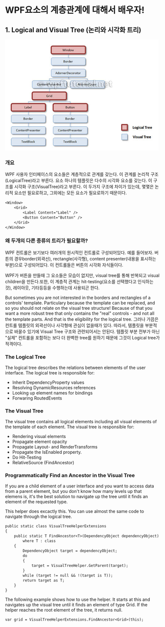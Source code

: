 # WPF요소의 계층관계에 대해서 배우자!

## 1. Logical and Visual Tree (논리와 시각화 트리)

![논리 및 시각화 트리](/assets/trees.jpg)


### 개요

WPF 사용자 인터페이스의 요소들은 계층적으로 관계를 갖는다. 이 관계를 논리적 구조(LogicalTree)라고 부른다. 요소 하나의 템플릿은 다수의 시각화 요소를 갖는다. 이 구조를 시각화 구조(VisualTree)라고 부른다. 이 두가지 구조에 차이가 있는데, 몇몇은 논리적 요소만 필요로하고, 그외에는 모든 요소가 필요로하기 때문이다.

```
<Window>
    <Grid>
        <Label Content="Label" />
        <Button Content="Button" />
    </Grid>
</Window>
```

### 왜 두개의 다른 종류의 트리가 필요할까?

WPF 컨트롤은 보기보다 여러개의 원시적인 컨트롤로 구성되어있다. 예를 들어보자. 버튼의 경우border(외곽선), rectangle(사각형), content presenter(내용을 표시하는 부분)으로 구성되어있다. 이 컨트롤들은 버튼의 시각화 자식들이다.

WPF가 버튼을 만들때 그 요소들은 모습이 없지만, visual tree를 통해 반복되고 visual children을 만든다.또한, 이 계층적 관계는 hit-testing(요소를 선택했다고 인식하는것), 레이아웃, 기타등등을 수행하는데 사용되곤 한다.

But sometimes you are not interested in the borders and rectangles of a controls' template. Particulary because the template can be replaced, and so you should not relate on the visual tree structure! Because of that you want a more robust tree that only contains the "real" controls - and not all the template parts. And that is the eligibility for the logical tree.
그러나 가끔은 컨트롤 템플릿의 외곽선이나 사각형에 관심이 없을때가 있다. 따라서, 템플릿을 부분적으로 바꿀수 있기에 Visual Tree 구조와 관련되어서는 안된다. 템플릿 부분 전부가 아닌 "실제" 컨트롤을 포함하는 보다 더 완벽한 tree를 원하기 때문에 그것이 Logical tree가 적격이다.

### The Logical Tree
The logical tree describes the relations between elements of the user interface. The logical tree is responsible for:

+ Inherit DependencyProperty values
+ Resolving DynamicResources references
+ Looking up element names for bindings
+ Forwaring RoutedEvents

### The Visual Tree

The visual tree contains all logical elements including all visual elements of the template of each element. The visual tree is responsible for:
+ Rendering visual elements
+ Propagate element opacity
+ Propagate Layout- and RenderTransforms
+ Propagate the IsEnabled property.
+ Do Hit-Testing
+ RelativeSource (FindAncestor)

### Programmatically Find an Ancestor in the Visual Tree

If you are a child element of a user interface and you want to access data from a parent element, but you don't know how many levels up that elemens is, it's the best solution to navigate up the tree until it finds an element of the requested type.

This helper does excactly this. You can use almost the same code to navigate through the logical tree.

```
public static class VisualTreeHelperExtensions
{
    public static T FindAncestor<T>(DependencyObject dependencyObject)
        where T : class
    {
        DependencyObject target = dependencyObject;
        do
        {
            target = VisualTreeHelper.GetParent(target);
        }
        while (target != null && !(target is T));
        return target as T;
    }
}
```

The following example shows how to use the helper. It starts at this and navigates up the visual tree until it finds an element of type Grid. If the helper reaches the root element of the tree, it returns null.

```
var grid = VisualTreeHelperExtensions.FindAncestor<Grid>(this);
```
